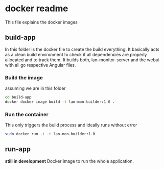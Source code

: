 # docker readme

This file explains the docker images

## build-app

In this folder is the docker file to create the build everything. It basically acts as a clean build environment to check if all dependencies are properly allocated and to track them. It builds both, lan-monitor-server and the webui with all go respective Angular files.

### Build the image

assuming we are in this folder

``` bash
cd build-app
docker docker image build -t lan-mon-builder:1.0 .
```

### Run the container

This only triggers the build process and ideally runs without error

``` bash
sudo docker run -i -t lan-mon-builder:1.0
```

## run-app

**still in development** Docker image to run the whole application.
